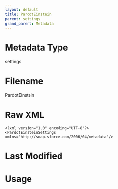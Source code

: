 ```yaml
---
layout: default
title: PardotEinstein
parent: settings
grand_parent: Metadata
---
```

# Metadata Type
settings


# Filename 
PardotEinstein


# Raw XML
```
<?xml version="1.0" encoding="UTF-8"?>
<PardotEinsteinSettings xmlns="http://soap.sforce.com/2006/04/metadata"/>
```


# Last Modified


# Usage
